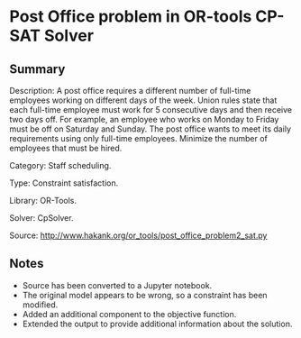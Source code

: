 # Post Office problem in OR-tools CP-SAT Solver

## Summary
Description: A post office requires a different number of full-time employees working on different days of the week. Union rules state that each full-time employee must work for 5 consecutive days and then receive two days off. For example, an employee who works on Monday to Friday must be off on Saturday and Sunday. The post office wants to meet its daily requirements using only full-time employees. Minimize the number of employees that must be hired.

Category: Staff scheduling.

Type: Constraint satisfaction.

Library: OR-Tools.

Solver: CpSolver.

Source: http://www.hakank.org/or_tools/post_office_problem2_sat.py

## Notes

- Source has been converted to a Jupyter notebook.
- The original model appears to be wrong, so a constraint has been modified.
- Added an additional component to the objective function.
- Extended the output to provide additional information about the solution.
